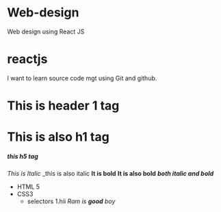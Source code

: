 # Web-design
Web design using React JS
# reactjs
I want to learn source code mgt using Git and github.
# This is header 1 tag
<h1>This is also h1 tag</h1>

##### this h5 tag
*This is Italic*
_this is also italic
**It is bold**
__It is also bold__
***both italic and bold***
* HTML 5
* CSS3
  * selectors
  1.hii
*Ram is **good** boy*

